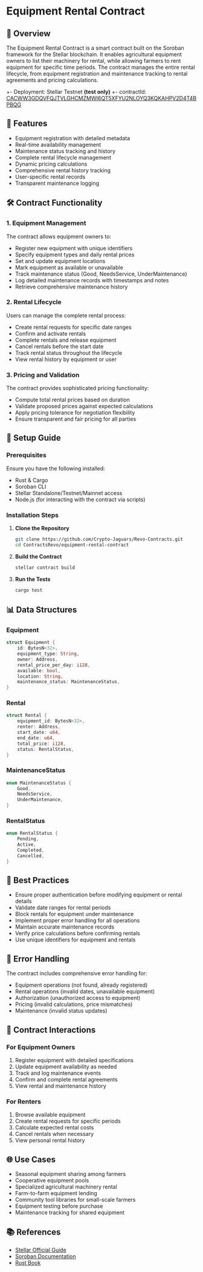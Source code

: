# Equipment Rental Contract

## 🎯 Overview
The Equipment Rental Contract is a smart contract built on the Soroban framework for the Stellar blockchain. It enables agricultural equipment owners to list their machinery for rental, while allowing farmers to rent equipment for specific time periods. The contract manages the entire rental lifecycle, from equipment registration and maintenance tracking to rental agreements and pricing calculations.

+- Deployment: Stellar Testnet **(test only)**
+- contractId: [CACWW3GDQVFQJTVLGHCMZMWI6QT5XFYU2NLOYQ3KQKAHPV2D4T4BPBQG](https://stellar.expert/explorer/testnet/contract/CACWW3GDQVFQJTVLGHCMZMWI6QT5XFYU2NLOYQ3KQKAHPV2D4T4BPBQG)

## 📜 Features
- Equipment registration with detailed metadata
- Real-time availability management
- Maintenance status tracking and history
- Complete rental lifecycle management
- Dynamic pricing calculations
- Comprehensive rental history tracking
- User-specific rental records
- Transparent maintenance logging

## 🛠 Contract Functionality
### **1. Equipment Management**
The contract allows equipment owners to:
- Register new equipment with unique identifiers
- Specify equipment types and daily rental prices
- Set and update equipment locations
- Mark equipment as available or unavailable
- Track maintenance status (Good, NeedsService, UnderMaintenance)
- Log detailed maintenance records with timestamps and notes
- Retrieve comprehensive maintenance history

### **2. Rental Lifecycle**
Users can manage the complete rental process:
- Create rental requests for specific date ranges
- Confirm and activate rentals
- Complete rentals and release equipment
- Cancel rentals before the start date
- Track rental status throughout the lifecycle
- View rental history by equipment or user

### **3. Pricing and Validation**
The contract provides sophisticated pricing functionality:
- Compute total rental prices based on duration
- Validate proposed prices against expected calculations
- Apply pricing tolerance for negotiation flexibility
- Ensure transparent and fair pricing for all parties

## 🚀 Setup Guide
### **Prerequisites**
Ensure you have the following installed:
- Rust & Cargo
- Soroban CLI
- Stellar Standalone/Testnet/Mainnet access
- Node.js (for interacting with the contract via scripts)

### **Installation Steps**
1. **Clone the Repository**
   ```bash
   git clone https://github.com/Crypto-Jaguars/Revo-Contracts.git
   cd ContractsRevo/equipment-rental-contract
   ```
2. **Build the Contract**
   ```bash
   stellar contract build
   ```
3. **Run the Tests**
   ```bash
   cargo test
   ```

## 📊 Data Structures
### **Equipment**
```rust
struct Equipment {
    id: BytesN<32>,
    equipment_type: String,
    owner: Address,
    rental_price_per_day: i128,
    available: bool,
    location: String,
    maintenance_status: MaintenanceStatus,
}
```

### **Rental**
```rust
struct Rental {
    equipment_id: BytesN<32>,
    renter: Address,
    start_date: u64,
    end_date: u64,
    total_price: i128,
    status: RentalStatus,
}
```

### **MaintenanceStatus**
```rust
enum MaintenanceStatus {
    Good,
    NeedsService,
    UnderMaintenance,
}
```

### **RentalStatus**
```rust
enum RentalStatus {
    Pending,
    Active,
    Completed,
    Cancelled,
}
```
## 📌 Best Practices
- Ensure proper authentication before modifying equipment or rental details
- Validate date ranges for rental periods
- Block rentals for equipment under maintenance
- Implement proper error handling for all operations
- Maintain accurate maintenance records
- Verify price calculations before confirming rentals
- Use unique identifiers for equipment and rentals

## 📖 Error Handling
The contract includes comprehensive error handling for:
- Equipment operations (not found, already registered)
- Rental operations (invalid dates, unavailable equipment)
- Authorization (unauthorized access to equipment)
- Pricing (invalid calculations, price mismatches)
- Maintenance (invalid status updates)

## 🔄 Contract Interactions
### **For Equipment Owners**
1. Register equipment with detailed specifications
2. Update equipment availability as needed
3. Track and log maintenance events
4. Confirm and complete rental agreements
5. View rental and maintenance history

### **For Renters**
1. Browse available equipment
2. Create rental requests for specific periods
3. Calculate expected rental costs
4. Cancel rentals when necessary
5. View personal rental history

## 🌐 Use Cases
- Seasonal equipment sharing among farmers
- Cooperative equipment pools
- Specialized agricultural machinery rental
- Farm-to-farm equipment lending
- Community tool libraries for small-scale farmers
- Equipment testing before purchase
- Maintenance tracking for shared equipment

## 📚 References
- [Stellar Official Guide](https://developers.stellar.org/docs/)
- [Soroban Documentation](https://soroban.stellar.org/)
- [Rust Book](https://doc.rust-lang.org/book/)

